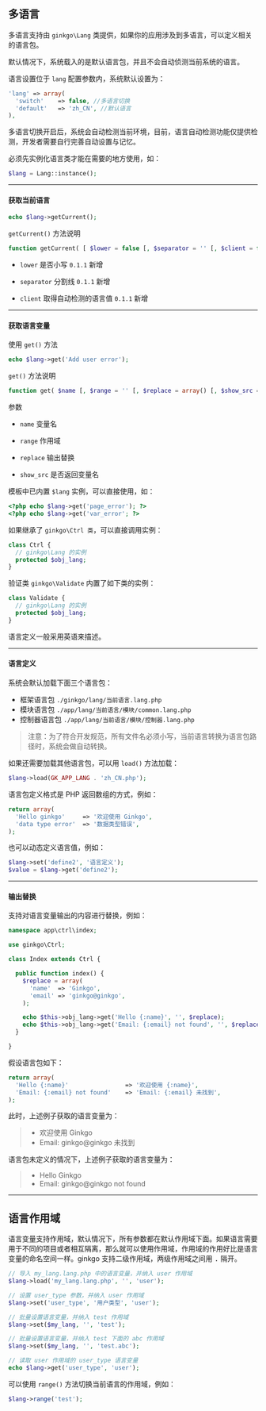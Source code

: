 ## 多语言

多语言支持由 `ginkgo\Lang` 类提供，如果你的应用涉及到多语言，可以定义相关的语言包。

默认情况下，系统载入的是默认语言包，并且不会自动侦测当前系统的语言。

语言设置位于 `lang` 配置参数内，系统默认设置为：

``` php
'lang' => array(
  'switch'    => false, //多语言切换
  'default'   => 'zh_CN', //默认语言
),
```

多语言切换开启后，系统会自动检测当前环境，目前，语言自动检测功能仅提供检测，开发者需要自行完善自动设置与记忆。

必须先实例化语言类才能在需要的地方使用，如：

``` php
$lang = Lang::instance();
```

----------

#### 获取当前语言

``` php
echo $lang->getCurrent();
```

`getCurrent()` 方法说明

``` php
function getCurrent( [ $lower = false [, $separator = '' [, $client = false ]]] )
```

* `lower` 是否小写 `0.1.1` 新增

* `separator` 分割线 `0.1.1` 新增

* `client` 取得自动检测的语言值 `0.1.1` 新增

----------

#### 获取语言变量

使用 `get()` 方法

``` php
echo $lang->get('Add user error');
```

`get()` 方法说明

``` php
function get( $name [, $range = '' [, $replace = array() [, $show_src = true ]]] )
```

参数

* `name` 变量名

* `range` 作用域

* `replace` 输出替换

* `show_src` 是否返回变量名

模板中已内置 `$lang` 实例，可以直接使用，如：

``` php
<?php echo $lang->get('page_error'); ?>
<?php echo $lang->get('var_error'; ?>
```

如果继承了 `ginkgo\Ctrl 类`，可以直接调用实例：

``` php
class Ctrl {
  // ginkgo\Lang 的实例
  protected $obj_lang;
}
```

验证类 `ginkgo\Validate` 内置了如下类的实例：

``` php
class Validate {
  // ginkgo\Lang 的实例
  protected $obj_lang;
}
```

语言定义一般采用英语来描述。

----------

#### 语言定义

系统会默认加载下面三个语言包：

* 框架语言包 `./ginkgo/lang/当前语言.lang.php`
* 模块语言包 `./app/lang/当前语言/模块/common.lang.php`
* 控制器语言包 `./app/lang/当前语言/模块/控制器.lang.php`

> 注意：为了符合开发规范，所有文件名必须小写，当前语言转换为语言包路径时，系统会做自动转换。

如果还需要加载其他语言包，可以用 `load()` 方法加载：

``` php
$lang->load(GK_APP_LANG . 'zh_CN.php');
```

语言包定义格式是 PHP 返回数组的方式，例如：

``` php
return array(
  'Hello ginkgo'     => '欢迎使用 Ginkgo',
  'data type error'  => '数据类型错误',
);
```

也可以动态定义语言值，例如：

``` php
$lang->set('define2', '语言定义');
$value = $lang->get('define2');
```

----------

#### 输出替换

支持对语言变量输出的内容进行替换，例如：

``` php
namespace app\ctrl\index;

use ginkgo\Ctrl;

class Index extends Ctrl {

  public function index() {
    $replace = array(
      'name'  => 'Ginkgo',
      'email' => 'ginkgo@ginkgo',
    );

    echo $this->obj_lang->get('Hello {:name}', '', $replace);
    echo $this->obj_lang->get('Email: {:email} not found', '', $replace);
  }

}
```

假设语言包如下：

``` php
return array(
  'Hello {:name}'                => '欢迎使用 {:name}',
  'Email: {:email} not found'    => 'Email: {:email} 未找到',
);
```

此时，上述例子获取的语言变量为：

> * 欢迎使用 Ginkgo
> * Email: ginkgo@ginkgo 未找到

语言包未定义的情况下，上述例子获取的语言变量为：

> * Hello Ginkgo
> * Email: ginkgo@ginkgo not found

----------

## 语言作用域

语言变量支持作用域，默认情况下，所有参数都在默认作用域下面。如果语言需要用于不同的项目或者相互隔离，那么就可以使用作用域，作用域的作用好比是语言变量的命名空间一样。ginkgo 支持二级作用域，两级作用域之间用 <kbd>.</kbd> 隔开。

``` php
// 导入 my_lang.lang.php 中的语言变量，并纳入 user 作用域
$lang->load('my_lang.lang.php', '', 'user');

// 设置 user_type 参数，并纳入 user 作用域
$lang->set('user_type', '用户类型', 'user');

// 批量设置语言变量，并纳入 test 作用域
$lang->set($my_lang, '', 'test');

// 批量设置语言变量，并纳入 test 下面的 abc 作用域
$lang->set($my_lang, '', 'test.abc');

// 读取 user 作用域的 user_type 语言变量
echo $lang->get('user_type', 'user');
```

可以使用 `range()` 方法切换当前语言的作用域，例如：

``` php
$lang->range('test');
```
